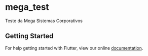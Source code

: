 # mega_test

Teste da Mega Sistemas Corporativos

## Getting Started

For help getting started with Flutter, view our online
[documentation](https://flutter.io/).
